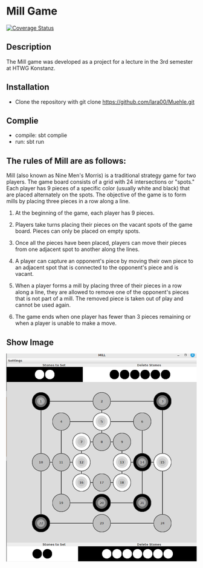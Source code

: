 # Mill Game

[![Coverage Status](https://coveralls.io/repos/github/lara00/Muehle/badge.svg?branch=main)](https://coveralls.io/github/lara00/Muehle?branch=main)

## Description

The Mill game was developed as a project for a lecture in the 3rd semester at HTWG Konstanz.

## Installation

- Clone the repository with git clone https://github.com/lara00/Muehle.git

## Complie
- compile: sbt complie
- run: sbt run

## The rules of Mill are as follows:

Mill (also known as Nine Men's Morris) is a traditional strategy game for two players. The game board consists of a grid with 24 intersections or "spots." Each player has 9 pieces of a specific color (usually white and black) that are placed alternately on the spots. The objective of the game is to form mills by placing three pieces in a row along a line.

  1. At the beginning of the game, each player has 9 pieces.

  2. Players take turns placing their pieces on the vacant spots of the game board. Pieces can only be placed on empty spots.

  3. Once all the pieces have been placed, players can move their pieces from one adjacent spot to another along the lines.

  4. A player can capture an opponent's piece by moving their own piece to an adjacent spot that is connected to the opponent's piece and is vacant.

  5. When a player forms a mill by placing three of their pieces in a row along a line, they are allowed to remove one of the opponent's pieces that       is not part of a mill. The removed piece is taken out of play and cannot be used again.

  6. The game ends when one player has fewer than 3 pieces remaining or when a player is unable to make a move.

## Show Image

![image](https://github.com/lara00/Muehle/blob/f632e42dd1e971f9f35cc0bf731fbd70691c3e3e/src/resources/MillField.png)
